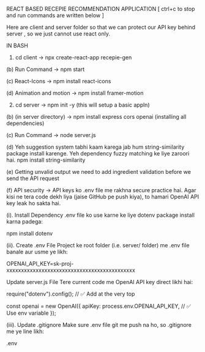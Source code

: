  REACT BASED RECEPIE RECOMMENDATION APPLICATION     [   ctrl+c to stop and run commands are written below   ]     

Here are client and server folder so that we can protect our API key behind server , so we just cannot use react only.

IN BASH
 
 1. cd client ->
  npx create-react-app recepie-gen
 
 (b) Run Command ->
 npm start

 (c) React-Icons ->
 npm install react-icons

 (d) Animation and motion ->
 npm install framer-motion



 2. cd server ->
  npm init -y  (this will setup a basic appln)

 (b) (in server directory) ->
  npm install express cors openai   (installing all dependencies)

  (c) Run Command ->
  node server.js

  (d) Yeh suggestion system tabhi kaam karega jab hum string-similarity package install karenge. Yeh dependency fuzzy matching ke liye zaroori hai.
  npm install string-similarity

  (e) Getting unvalid output
 we need to add ingredient validation before we send the API request

  (f) API security ->
  API keys ko .env file me rakhna secure practice hai. Agar kisi ne tera code dekh liya (jaise GitHub pe push kiya), 
  to hamari OpenAI API key leak ho sakta hai. 

  (i). Install Dependency
.env file ko use karne ke liye dotenv package install karna padega:

npm install dotenv

 (ii). Create .env File
Project ke root folder (i.e. server/ folder) me .env file banale aur usme ye likh:

OPENAI_API_KEY=sk-proj-xxxxxxxxxxxxxxxxxxxxxxxxxxxxxxxxxxxxxxxxxxxx

 Update server.js File
Tere current code me OpenAI API key direct likhi hai:

require("dotenv").config(); // ✅ Add at the very top

const openai = new OpenAI({
  apiKey: process.env.OPENAI_API_KEY, // ✅ Use env variable
});

 (iii). Update .gitignore
Make sure .env file git me push na ho, so .gitignore me ye line likh:

.env




